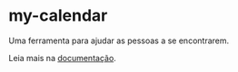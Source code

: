 # my-calendar

Uma ferramenta para ajudar as pessoas a se encontrarem.

Leia mais na [documentação](./docs/README.md).
